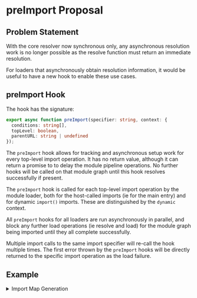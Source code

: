 # preImport Proposal

## Problem Statement

With the core resolver now synchronous only, any asynchronous resolution work
is no longer possible as the resolve function must return an immediate
resolution.

For loaders that asynchronously obtain resolution information, it would be
useful to have a new hook to enable these use cases.

## preImport Hook

The hook has the signature:

```ts
export async function preImport(specifier: string, context: {
  conditions: string[],
  topLevel: boolean,
  parentURL: string | undefined
});
```

The `preImport` hook allows for tracking and asynchronous setup work for every
top-level import operation. It has no return value, although it can return
a promise to to delay the module pipeline operations. No further hooks will
be called on that module graph until this hook resolves successfully if present.

The `preImport` hook is called for each top-level import operation by the module
loader, both for the host-called imports (ie for the main entry) and for dynamic
`import()` imports. These are distinguished by the `dynamic` context.

All `preImport` hooks for all loaders are run asynchronously in parallel, and
block any further load operations (ie resolve and load) for the module graph
being imported until they all complete successfully.

Multiple import calls to the same import specifier will re-call the hook
multiple times. The first error thrown by the `preImport` hooks will be directly
returned to the specific import operation as the load failure.

## Example

<details>
<summary>Import Map Generation</summary>

Consider an import map loader which obtains the import map for a module
asynchronously:

```ts
import { Generator } from '@jspm/generator';

// stateful host import map for current session
let importMap = { imports: {}, scopes: {} };

function isUrl (specifier) {
  try {
    new URL(specifier);
    return true;
  }
  catch {
    return false;
  }
}

const isBareSpecifier = id => !id.startsWith('./') && !id.startsWith('../') &&
    !id.startsWith('/') && !isUrl(id);

export async function preImport(specifier, { conditions, parentURL }) {
  if (!isBareSpecifier(specifier)) return;
  const generator = new Generator({
    // passing the original map extends it
    inputMap: importMap,
    baseUrl: parentURL,
    defaultProvider: 'nodemodules',
    env: conditions,
  });
  await generator.install(specifier);
  // the new map will then have the new mappings and the old mappings
  importMap = generator.getMap();
}

export function resolve(specifier, { parentURL }) {
  return {
    url: importMapResolve(importMap, specifier, parentURL),
    shortCircuit: true
  };
}
```

Internally, JSPM Generator performs fetch and module dependency analysis over
the graph using `fetch` and `es-module-lexer`.

For FS operations the load hook should be able to share the natural OS cache
anyway. For network operations if the `fetch` function is shared it should be
possible to maintain a fetch cache, alternatively the `load` hook could be
added to extend from a shared cache in these operations.
</details>
